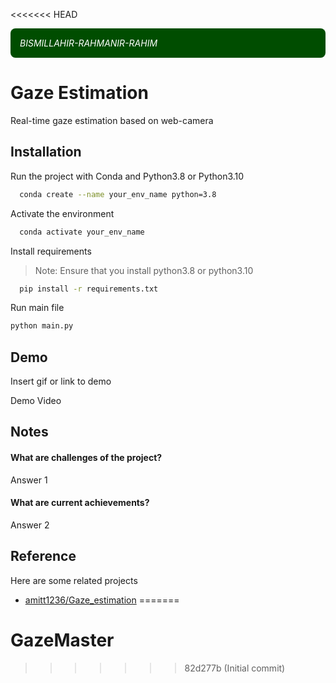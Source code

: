 <<<<<<< HEAD
<div style="background-color: #004d00; color: white; padding: 15px; border-radius: 8px;">
    <p style="margin: 0; font-style: italic;">BISMILLAHIR-RAHMANIR-RAHIM</p>
</div>

# Gaze Estimation

Real-time gaze estimation based on web-camera

## Installation

Run the project with Conda and Python3.8 or Python3.10

```bash
  conda create --name your_env_name python=3.8
```

Activate the environment
```bash
  conda activate your_env_name
```

Install requirements
> Note: Ensure that you install python3.8 or python3.10
```bash
  pip install -r requirements.txt
```

Run main file 
```bash
python main.py
```


## Demo

Insert gif or link to demo

Demo Video


## Notes

#### What are challenges of the project?

Answer 1

#### What are current achievements?

Answer 2


## Reference

Here are some related projects

- [amitt1236/Gaze_estimation](https://github.com/amitt1236/Gaze_estimation)
=======
# GazeMaster
>>>>>>> 82d277b (Initial commit)
